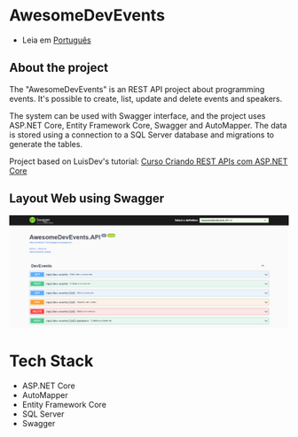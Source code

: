 # AwesomeDevEvents

* Leia em [Português](https://github.com/kelvin-feltrin/AwesomeDevEvents/blob/main/README-pt.md)

## About the project
The "AwesomeDevEvents" is an REST API project about programming events. It's possible to create, list, update and delete events and speakers. 

The system can be used with Swagger interface, and the project uses ASP.NET Core, Entity Framework Core, Swagger and AutoMapper. The data is stored using a connection to a SQL Server database and migrations to generate the tables.

Project based on LuisDev's tutorial: [Curso Criando REST APIs com ASP.NET Core](https://www.youtube.com/playlist?list=PLI2XdbZhEq4n9A46xhfYPMdViA3H_v-mb)

## Layout Web using Swagger
![Web1](https://raw.githubusercontent.com/kelvin-feltrin/AwesomeDevEvents/main/assets/Web-1.png?token=GHSAT0AAAAAACNFBD6FGIHBEAX5NKO5FYBSZNNR2TQ) 

# Tech Stack
- ASP.NET Core
- AutoMapper
- Entity Framework Core
- SQL Server
- Swagger
